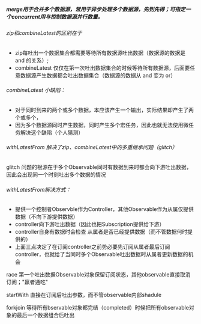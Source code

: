 ##### merge用于合并多个数据源，常用于异步处理多个数据源，先到先得；可指定一个concurrent用与控制数据源并行数量。

###### zip和combineLatest的区别在于

- zip每吐出一个数据集合都需要等待所有数据源吐出数据（数据源的数据是 and 的关系）;
- combineLatest 仅仅在第一次吐出数据集合的时候等待所有数据源，后面要任意数据源产生数据都会吐出数据集合（数据源的数据从 and 变为 or）

###### combineLatest 小缺陷：

- 对于同时到来的两个或多个数据，本应该产生一个输出，实际结果却产生了两个或多个，
- 因为多个数据源同时产生数据，同时产生多个宏任务，因此也就无法使用微任务解决这个缺陷（个人猜测）

###### withLatestFrom 解决了zip、combineLatest中的多重继承问题（glitch）

glitch 问题的根源在于多个Observable同时有数据到来时都会向下游吐出数据，因此会出现同一个时刻吐出多个数据的情况

###### withLatestFrom解决方式：

- 提供一个控制者Observble作为Controller，其他Observable作为从属仅提供数据（不向下游提供数据）
- controller向下游吐出数据（因此也把Subscription提供给下游）
- controller自身有数据时会检查 从属者是否已经提供数据（而不管数据何时提供的）
- 上面三点决定了在订阅controller之前势必要先订阅从属者最后订阅controller，也就给了当同时多个Observable吐出数据时从属者更新数据的机会

race 第一个吐出数据Observable对象保留订阅状态，其他observable直接取消订阅；"赢者通吃"

startWith 直接在订阅后吐出参数，而不管observable内部shadule

forkjoin 等待所有bservable对象都完结（completed）时候把所有observable对象的最后一个数据组合后吐出
